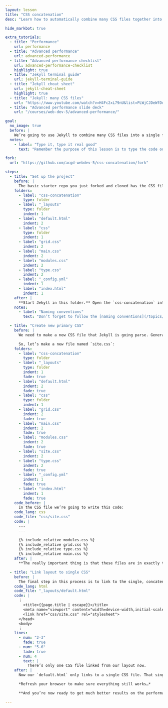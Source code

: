 ```yaml
---
layout: lesson
title: "CSS concatenation"
desc: "Learn how to automatically combine many CSS files together into a single CSS file for better performance."

hide_markbot: true

extra_tutorials:
  - title: "Performance"
    url: performance
  - title: "Advanced performance"
    url: advanced-performance
  - title: "Advanced performance checklist"
    url: advanced-performance-checklist
    highlight: true
  - title: "Jekyll terminal guide"
    url: jekyll-terminal-guide
  - title: "Jekyll cheat sheet"
    url: jekyll-cheat-sheet
    highlight: true
  - title: "Jekyll: many CSS files"
    url: "https://www.youtube.com/watch?v=H4Fc2xL79nU&list=PLWjCJDeWfDdfVEcLGAfdJn_HXyM4Y7_k-&index=30"
  - title: "Advanced performance slide deck"
    url: "/courses/web-dev-5/advanced-performance/"

goal:
  no_image: true
  before: |
    We’re going to use Jekyll to combine many CSS files into a single file automatically to improve our website loading time.
  notes:
    - label: "Type it, type it real good"
      text: "Remember the purpose of this lesson is to type the code out yourself—build up that muscle memory in your fingers!"

fork:
  url: "https://github.com/acgd-webdev-5/css-concatenation/fork"

steps:
  - title: "Set up the project"
    before: |
      The basic starter repo you just forked and cloned has the CSS files we need inside it—we’re going to work from that.
    folders:
      - label: "css-concatenation"
        type: folder
      - label: "_layouts"
        type: folder
        indent: 1
      - label: "default.html"
        indent: 2
      - label: "css"
        type: folder
        indent: 1
      - label: "grid.css"
        indent: 2
      - label: "main.css"
        indent: 2
      - label: "modules.css"
        indent: 2
      - label: "type.css"
        indent: 2
      - label: "_config.yml"
        indent: 1
      - label: "index.html"
        indent: 1
    after: |
      **Start Jekyll in this folder.** Open the `css-concatenation` into your code editor.
    notes:
      - label: "Naming conventions"
        text: "Don’t forget to follow the [naming conventions](/topics/naming-paths-cheat-sheet/#naming-conventions)."

  - title: "Create new primary CSS"
    before: |
      We need to make a new CSS file that Jekyll is going parse. Generally Jekyll ignores CSS files because they don’t have the `---` at the top.

      So, let’s make a new file named `site.css`:
    folders:
      - label: "css-concatenation"
        type: folder
      - label: "_layouts"
        type: folder
        indent: 1
        fade: true
      - label: "default.html"
        indent: 2
        fade: true
      - label: "css"
        type: folder
        indent: 1
      - label: "grid.css"
        indent: 2
        fade: true
      - label: "main.css"
        indent: 2
        fade: true
      - label: "modules.css"
        indent: 2
        fade: true
      - label: "site.css"
        indent: 2
      - label: "type.css"
        indent: 2
        fade: true
      - label: "_config.yml"
        indent: 1
        fade: true
      - label: "index.html"
        indent: 1
        fade: true
    code_before: |
      In the CSS file we’re going to write this code:
    code_lang: css
    code_file: "css/site.css"
    code: |
      ---
      ---

      {% include_relative modules.css %}
      {% include_relative grid.css %}
      {% include_relative type.css %}
      {% include_relative main.css %}
    after: |
      **The really important thing is that these files are in exactly the same order as inside `default.html`**

  - title: "Link layout to single CSS"
    before: |
      The final step in this process is to link to the single, concatenated CSS file from our `default.html` file.
    code_lang: html
    code_file: "_layouts/default.html"
    code: |
      ⋮
        <title>{{page.title | escape}}</title>
        <meta name="viewport" content="width=device-width,initial-scale=1">
        <link href="css/site.css" rel="stylesheet">
      </head>
      <body>
      ⋮
    lines:
      - num: "2-3"
        fade: true
      - num: "5-6"
        fade: true
      - num: 4
        text: |
          There’s only one CSS file linked from our layout now.
    after: |
      Now our `default.html` only links to a single CSS file. That single CSS file (`site.css`) represents a combined (concatenated) version of all our CSS together.

      *Refresh your browser to make sure everything still works…*

      **And you’re now ready to get much better results on the performance tests.**

---
```

